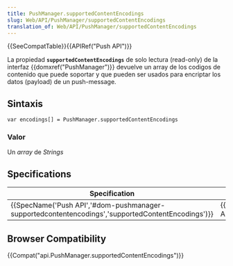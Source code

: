 ```yaml
---
title: PushManager.supportedContentEncodings
slug: Web/API/PushManager/supportedContentEncodings
translation_of: Web/API/PushManager/supportedContentEncodings
---
```

{{SeeCompatTable}}{{APIRef("Push API")}}

La propiedad **`supportedContentEncodings`** de solo lectura (read-only) de la interfaz {{domxref("PushManager")}} devuelve un array de los codigos de contenido que puede soportar y que pueden ser usados para encriptar los datos (payload) de un push-message.

## Sintaxis

```
var encodings[] = PushManager.supportedContentEncodings
```

### Valor

Un _array_ de _Strings_

## Specifications

| Specification                                                                                                                    | Status                       | Comment             |
| -------------------------------------------------------------------------------------------------------------------------------- | ---------------------------- | ------------------- |
| {{SpecName('Push API','#dom-pushmanager-supportedcontentencodings','supportedContentEncodings')}} | {{Spec2('Push API')}} | Initial definition. |

## Browser Compatibility

{{Compat("api.PushManager.supportedContentEncodings")}}

